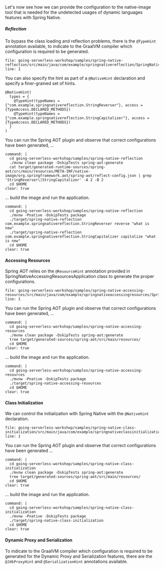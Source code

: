 Let's now see how we can provide the configuration to the native-image tool that is needed for the undetected usages of dynamic languages features with Spring Native.

##### Reflection
To bypass the class loading and reflection problems, there is the `@TypeHint` annotation available, to indicate to the GraalVM compiler which configuration is required to be generated.
```editor:open-file
file: going-serverless-workshop/samples/spring-native-reflection/src/main/java/com/example/springnativereflection/SpringNativeReflectionApplication.java
line: 1
```
You can also specify the hint as part of a `@NativeHint` declaration and specify a finer-grained set of hints.
```
@NativeHint(
  types = {
    @TypeHint(typeNames = {"com.example.springnativereflection.StringReverser"}, access = {TypeAccess.DECLARED_METHODS})
    @TypeHint(typeNames = {"com.example.springnativereflection.StringCapitalizer"}, access = {TypeAccess.DECLARED_METHODS})
  }
)
```

You can run the Spring AOT plugin and observe that correct configurations have been generated, ...
```terminal:execute
command: |
  cd going-serverless-workshop/samples/spring-native-reflection
  ./mvnw clean package -DskipTests spring-aot:generate
  cat target/generated-runtime-sources/spring-aot/src/main/resources/META-INF/native-image/org.springframework.aot/spring-aot/reflect-config.json | grep 'StringReverser\|StringCapitalizer' -A 2 -B 2
  cd $HOME
clear: true
```

... build the image and run the application.
```terminal:execute
command: |
  cd going-serverless-workshop/samples/spring-native-reflection
  ./mvnw -Pnative -DskipTests package 
  ./target/spring-native-reflection com.example.springnativereflection.StringReverser reverse "what is new"
  ./target/spring-native-reflection com.example.springnativereflection.StringCapitalizer capitalize "what is new"
  cd $HOME
clear: true
```

#### Accessing Resources
Spring AOT relies on the `@ResourceHint` annotation provided in SpringNativeAccessingResourcesApplication class to generate the proper configurations.
```editor:open-file
file: going-serverless-workshop/samples/spring-native-accessing-resources/src/main/java/com/example/springnativeaccessingresources/SpringNativeAccessingResourcesApplication.java
line: 1
```

You can run the Spring AOT plugin and observe that correct configurations have been generated, ...
```terminal:execute
command: |
  cd going-serverless-workshop/samples/spring-native-accessing-resources
  ./mvnw clean package -DskipTests spring-aot:generate
  tree target/generated-sources/spring-aot/src/main/resources/
  cd $HOME
clear: true
```

... build the image and run the application.
```terminal:execute
command: |
  cd going-serverless-workshop/samples/spring-native-accessing-resources
  ./mvnw -Pnative -DskipTests package 
  ./target/spring-native-accessing-resources
  cd $HOME
clear: true
```
#### Class Initialization
We can control the initialization with Spring Native with the `@NativeHint` declaration.
```editor:open-file
file: going-serverless-workshop/samples/spring-native-class-initialization/src/main/java/com/example/springnativeclassinitialization/SpringNativeClassInitializationApplication.java
line: 1
```

You can run the Spring AOT plugin and observe that correct configurations have been generated ...
```terminal:execute
command: |
  cd going-serverless-workshop/samples/spring-native-class-initialization
  ./mvnw clean package -DskipTests spring-aot:generate
  tree target/generated-sources/spring-aot/src/main/resources/
  cd $HOME
clear: true
```

... build the image and run the application.
```terminal:execute
command: |
  cd going-serverless-workshop/samples/spring-native-class-initialization
  ./mvnw -Pnative -DskipTests package 
  ./target/spring-native-class-initialization
  cd $HOME
clear: true
```

#### Dynamic Proxy and Serialization
To indicate to the GraalVM compiler which configuration is required to be generated for the Dynamic Proxy and Serialization features, there are the `@JdkProxyHint` and  `@SerializationHint` annotations available.


